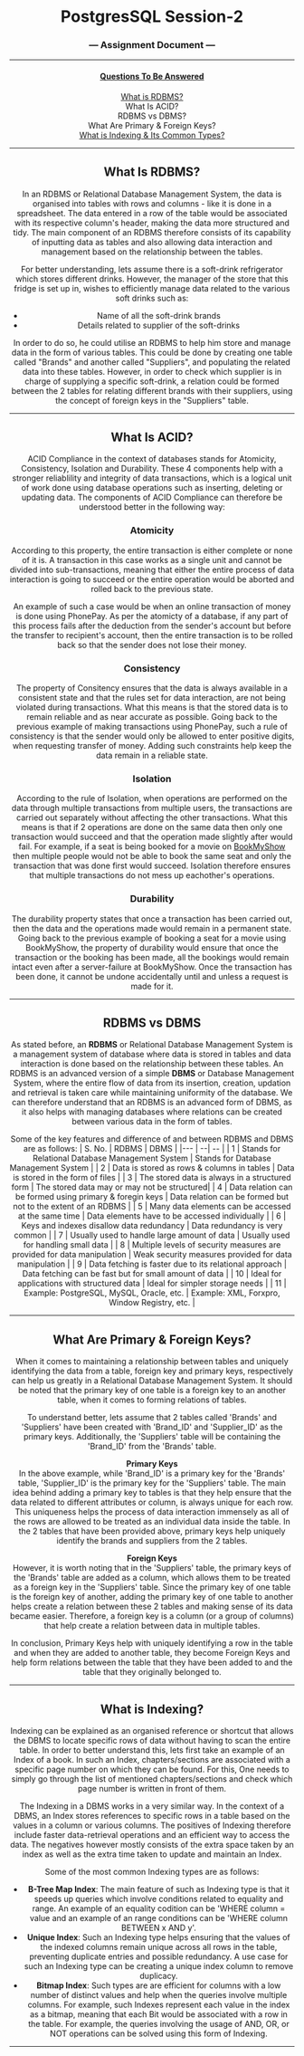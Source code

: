 <div align="center">

# PostgresSQL Session-2        
### — Assignment Document —    

_____________________________________________________________________________________                        

#### <u>Questions To Be Answered</u>  

</div>
<center>

[What is RDBMS?](#rdbms)                  
What Is ACID?                      
RDBMS vs DBMS?                        
What Are Primary & Foreign Keys?         
[What is Indexing & Its Common Types?](#indexing)

<center>      

_____________________________________________________________________________________      

</center>
   
<div align="center">
   
## What Is RDBMS? <a name="rdbms"></a>
</div>

In an RDBMS or Relational Database Management System, the data is organised into tables with rows and columns - like it is done in a spreadsheet. The data entered in a row of the table would be associated with its respective column's header, making the data more structured and tidy. The main component of an RDBMS therefore consists of its capability of inputting data as tables and also allowing data interaction and management based on the relationship between the tables. 

For better understanding, lets assume there is a soft-drink refrigerator which stores different drinks. However, the manager of the store that this fridge is set up in, wishes to efficiently manage data related to the various soft drinks such as:
- Name of all the soft-drink brands
- Details related to supplier of the soft-drinks

In order to do so, he could utilise an RDBMS to help him store and manage data in the form of various tables. This could be done by creating one table called "Brands" and another called "Suppliers", and populating the related data into these tables. However, in order to check which supplier is in charge of supplying a specific soft-drink, a relation could be formed between the 2 tables for relating different brands with their suppliers, using the concept of foreign keys in the "Suppliers" table.

--------
<div align="center">

## What Is ACID?
</div>

ACID Compliance in the context of databases stands for Atomicity, Consistency, Isolation and Durability. These 4 components help with a stronger reliablility and integrity of data transactions, which is a logical unit of work done using database operations such as inserting, deleting or updating data. The components of ACID Compliance can therefore be understood better in the following way:

### Atomicity 
According to this property, the entire transaction is either complete or none of it is. A transaction in this case works as a single unit and cannot be divided into sub-transactions, meaning that either the entire process of data interaction is going to succeed or the entire operation would be aborted and rolled back to the previous state. 

An example of such a case would be when an online transaction of money is done using PhonePay. As per the atomicty of a database, if any part of this process fails after the deduction from the sender's account but before the transfer to recipient's account, then the entire transaction is to be rolled back so that the sender does not lose their money.

### Consistency
The property of Consitency ensures that the data is always available in a consistent state and that the rules set for data interaction, are not being violated during transactions. What this means is that the stored data is to remain reliable and as near accurate as possible. Going back to the previous example of making transactions using PhonePay, such a rule of consistency is that the sender would only be allowed to enter positive digits, when requesting transfer of money. Adding such constraints help keep the data remain in a reliable state. 

### Isolation
According to the rule of Isolation, when operations are performed on the data through multiple transactions from multiple users, the transactions are carried out separately without affecting the other transactions. What this means is that if 2 operations are done on the same data then only one transaction would succeed and that the operation made slightly after would fail. For example, if a seat is being booked for a movie on [BookMyShow](www.bookmyshow.com) then multiple people would not be able to book the same seat and only the transaction that was done first would succeed. Isolation therefore ensures that multiple transactions do not mess up eachother's operations.

### Durability
The durability property states that once a transaction has been carried out, then the data and the operations made would remain in a permanent state. Going back to the previous example of booking a seat for a movie using BookMyShow, the property of durability would ensure that once the transaction or the booking has been made, all the bookings would remain intact even after a server-failure at BookMyShow. Once the transaction has been done, it cannot be undone accidentally until and unless a request is made for it. 

--------

<div align="center">
   
## RDBMS vs DBMS
</div>

As stated before, an **RDBMS** or Relational Database Management System is a management system of database where data is stored in tables and data interaction is done based on the relationship between these tables. An RDBMS is an advanced version of a simple **DBMS** or Database Management System, where the entire flow of data from its insertion, creation, updation and retrieval is taken care while maintaining uniformity of the database. We can therefore understand that an RDBMS is an advanced form of DBMS, as it also helps with managing databases where relations can be created between various data in the form of tables. 
  
Some of the key features and difference of and between RDBMS and DBMS are as follows:
| S. No. | RDBMS | DBMS |
|--- | --| -- |
| 1 | Stands for Relational Database Management System | Stands for Database Management System | 
| 2 | Data is stored as rows & columns in tables | Data is stored in the form of files |
| 3 | The stored data is always in a structured form | The stored data may or may not be structured|
| 4 | Data relation can be formed using primary & foregin keys | Data relation can be formed but not to the extent of an RDBMS |
| 5 | Many data elements can be accessed at the same time | Data elements have to be accessed individually |
| 6 | Keys and indexes disallow data redundancy | Data redundancy is very common |
| 7 | Usually used to handle large amount of data | Usually used for handling small data |
| 8 | Multiple levels of security measures are provided for data manipulation | Weak security measures provided for data manipulation |
| 9 | Data fetching is faster due to its relational approach | Data fetching can be fast but for small amount of data |
| 10 | Ideal for applications with structured data | Ideal for simpler storage needs |
| 11 | Example: PostgreSQL, MySQL, Oracle, etc. | Example: XML, Forxpro, Window Registry, etc. |

--------

<div align="center">
   
## What Are Primary & Foreign Keys?
</div>

When it comes to maintaining a relationship between tables and uniquely identifying the data from a table, foreign key and primary keys, respectively can help us greatly in a Relational Database Management System. It should be noted that the primary key of one table is a foreign key to an another table, when it comes to forming relations of tables.                             

To understand better, lets assume that 2 tables called 'Brands' and 'Suppliers' have been created with 'Brand_ID' and 'Supplier_ID' as the primary keys. Additionally, the 'Suppliers' table will be containing the 'Brand_ID' from the 'Brands' table. 

**Primary Keys**       
In the above example, while 'Brand_ID' is a primary key for the 'Brands' table, 'Supplier_ID' is the primary key for the 'Suppliers' table. The main idea behind adding a primary key to tables is that they help ensure that the data related to different attributes or column, is always unique for each row. This uniqueness helps the process of data interaction immensely as all of the rows are allowed to be treated as an individual data inside the table. In the 2 tables that have been provided above, primary keys help uniquely identify the brands and suppliers from the 2 tables. 

**Foreign Keys**          
However, it is worth noting that in the 'Suppliers' table, the primary keys of the 'Brands' table are added as a column, which allows them to be treated as a foreign key in the 'Suppliers' table. Since the primary key of one table is the foreign key of another, adding the primary key of one table to another helps create a relation between these 2 tables and making sense of its data became easier. Therefore, a foreign key is a column (or a group of columns) that help create a relation between data in multiple tables. 

In conclusion, Primary Keys help with uniquely identifying a row in the table and when they are added to another table, they become Foreign Keys and help form relations between the table that they have been added to and the table that they originally belonged to.

--------

<div align="center">
   
## What is Indexing?  <a name="indexing"></a>
</div>

Indexing can be explained as an organised reference or shortcut that allows the DBMS to locate specific rows of data without having to scan the entire table. In order to better understand this, lets first take an example of an Index of a book. In such an Index, chapters/sections are associated with a specific page number on which they can be found. For this, One needs to simply go through the list of mentioned chapters/sections and check which page number is written in front of them.   
   
   
   The Indexing in a DBMS works in a very similar way. In the context of a DBMS, an Index stores references to specific rows in a table based on the values in a column or various columns. The positives of Indexing therefore include faster data-retrieval operations and an efficient way to access the data. The negatives however mostly consists of the extra space taken by an index as well as the extra time taken to update and maintain an Index.

Some of the most common Indexing types are as follows:
- **B-Tree Map Index**: The main feature of such as Indexing type is that it speeds up queries which involve conditions related to equality and range. An example of an equality codition can be 'WHERE column = value and an example of an range conditions can be 'WHERE column BETWEEN x AND y'.
- **Unique Index**: Such an Indexing type helps ensuring that the values of the indexed columns remain unique across all rows in the table, preventing duplicate entries and possible redundancy. A use case for such an Indexing type can be creating a unique index column to remove duplicacy.
- **Bitmap Index**: Such types are are efficient for columns with a low number of distinct values and help when the queries involve multiple columns. For example, such Indexes represent each value in the index as a bitmap, meaning that each Bit would be associated with a row in the table. For example, the queries involving the usage of AND, OR, or NOT operations can be solved using this form of Indexing.
--------
